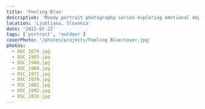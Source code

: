 ```yaml
---
title: 'Feeling Blue'
description: 'Moody portrait photography series exploring emotional depth through blue tones and atmospheric lighting, capturing the contemplative and introspective moments of human experience.'
location: 'Ljubljana, Slovenia'
date: '2022-07-22'
tags: ['portrait', 'outdoor']
coverPhoto: '/photos/projects/Feeling Blue/cover.jpg'
photos:
  - DSC_1874.jpg
  - DSC_1903.jpg
  - DSC_1949.jpg
  - DSC_1960.jpg
  - DSC_1972.jpg
  - DSC_1979.jpg
  - DSC_1982.jpg
  - DSC_1992.jpg
  - DSC_2026.jpg
---
```

